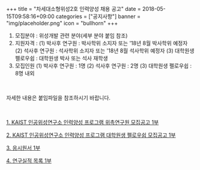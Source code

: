 +++
title = "차세대소형위성2호 인력양성 채용 공고"
date = 2018-05-15T09:58:16+09:00
categories = ["공지사항"]
banner = "img/placeholder.png"
icon = "bullhorn"
+++
<!--more-->

1. 모집분야 : 위성개발 관련 분야(세부 분야 붙임 참조)
2. 지원자격 :
    (1) 박사후 연구원 : 박사학위 소지자 또는 '18년 8월 박사학위 예정자
    (2) 석사후 연구원 : 석사학위 소지자 또는 '18년 8월 석사학위 예정자
    (3) 대학원생 펠로우쉽 : 대학원생 박사 또는 석사 재학생
3. 모집인원
    (1) 박사후 연구원 : 1명
    (2) 석사후 연구원 : 2명
    (3) 대학원생 펠로우쉽 : 8명 내외

<br>

자세한 내용은 붙임파일을 참조하시기 바랍니다.

<br>

[ 1. KAIST 인공위성연구소 인력양성 프로그램 위촉연구원 모집공고 1부](/files/[별첨1]_채용_공고문(석박사연구원)-2018.05.pdf)

[ 2. KAIST 인공위성연구소 인력양성 프로그램 대학원생 펠로우쉽 모집공고 1부](/files/[별첨2]_모집_공고문(펠로우쉽)-2018.05.pdf)

[ 3. 응시원서 1부](/files/[별첨3]_응시원서.hwp)

[ 4. 연구실적 목록 1부](/files/[별첨4]_연구실적목록.hwp)

<br>
